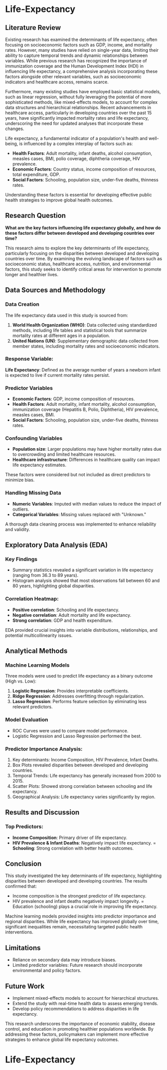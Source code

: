 # Life-Expectancy

## Literature Review

Existing research has examined the determinants of life expectancy, often focusing on socioeconomic factors such as GDP, income, and mortality rates. However, many studies have relied on single-year data, limiting their ability to capture temporal trends and dynamic relationships between variables. While previous research has recognized the importance of immunization coverage and the Human Development Index (HDI) in influencing life expectancy, a comprehensive analysis incorporating these factors alongside other relevant variables, such as socioeconomic indicators and healthcare access, remains scarce.

Furthermore, many existing studies have employed basic statistical models, such as linear regression, without fully leveraging the potential of more sophisticated methods, like mixed-effects models, to account for complex data structures and hierarchical relationships. Recent advancements in healthcare access, particularly in developing countries over the past 15 years, have significantly impacted mortality rates and life expectancy, underscoring the need for updated analyses that incorporate these changes.

Life expectancy, a fundamental indicator of a population's health and well-being, is influenced by a complex interplay of factors such as:

- **Health Factors**: Adult mortality, infant deaths, alcohol consumption, measles cases, BMI, polio coverage, diphtheria coverage, HIV prevalence.
- **Economic Factors**: Country status, income composition of resources, total expenditure, GDP.
- **Social Factors**: Schooling, population size, under-five deaths, thinness rates.

Understanding these factors is essential for developing effective public health strategies to improve global health outcomes.

## Research Question

**What are the key factors influencing life expectancy globally, and how do these factors differ between developed and developing countries over time?**

This research aims to explore the key determinants of life expectancy, particularly focusing on the disparities between developed and developing countries over time. By examining the evolving landscape of factors such as socioeconomic status, healthcare access, nutrition, and environmental factors, this study seeks to identify critical areas for intervention to promote longer and healthier lives.

## Data Sources and Methodology

### Data Creation

The life expectancy data used in this study is sourced from:

1. **World Health Organization (WHO)**: Data collected using standardized methods, including life tables and statistical tools that summarize mortality rates at different ages in a population.
2. **United Nations (UN)**: Supplementary demographic data collected from member states, including mortality rates and socioeconomic indicators.

### Response Variable:

**Life Expectancy**: Defined as the average number of years a newborn infant is expected to live if current mortality rates persist.

### Predictor Variables

- **Economic Factors**: GDP, income composition of resources.
- **Health Factors**: Adult mortality, infant mortality, alcohol consumption, immunization coverage (Hepatitis B, Polio, Diphtheria), HIV prevalence, measles cases, BMI.
- **Social Factors**: Schooling, population size, under-five deaths, thinness rates.

### Confounding Variables

- **Population size**: Larger populations may have higher mortality rates due to overcrowding and limited healthcare resources.
- **Healthcare infrastructure**: Differences in healthcare quality can impact life expectancy estimates.

These factors were considered but not included as direct predictors to minimize bias.

### Handling Missing Data

- **Numeric Variables**: Imputed with median values to reduce the impact of outliers.
- **Categorical Variables**: Missing values replaced with "Unknown."

A thorough data cleaning process was implemented to enhance reliability and validity.

## Exploratory Data Analysis (EDA)

### Key Findings

- Summary statistics revealed a significant variation in life expectancy (ranging from 36.3 to 89 years).
- Histogram analysis showed that most observations fall between 60 and 80 years, highlighting global disparities.

### Correlation Heatmap:

- **Positive correlation**: Schooling and life expectancy.
- **Negative correlation**: Adult mortality and life expectancy.
- **Strong correlation**: GDP and health expenditure.

EDA provided crucial insights into variable distributions, relationships, and potential multicollinearity issues.

## Analytical Methods

### Machine Learning Models

Three models were used to predict life expectancy as a binary outcome (High vs. Low):

1. **Logistic Regression**: Provides interpretable coefficients.
2. **Ridge Regression**: Addresses overfitting through regularization.
3. **Lasso Regression**: Performs feature selection by eliminating less relevant predictors.

### Model Evaluation

- ROC Curves were used to compare model performance.
- Logistic Regression and Lasso Regression performed the best.

### Predictor Importance Analysis:

1. Key determinants: Income Composition, HIV Prevalence, Infant Deaths.
2. Box Plots revealed disparities between developed and developing countries.
3. Temporal Trends: Life expectancy has generally increased from 2000 to 2015.
4. Scatter Plots: Showed strong correlation between schooling and life expectancy.
5. Geographical Analysis: Life expectancy varies significantly by region.

## Results and Discussion

### Top Predictors:

- **Income Composition**: Primary driver of life expectancy.
- **HIV Prevalence & Infant Deaths**: Negatively impact life expectancy.
= **Schooling**: Strong correlation with better health outcomes.

## Conclusion

This study investigated the key determinants of life expectancy, highlighting disparities between developed and developing countries. The results confirmed that:

- Income composition is the strongest predictor of life expectancy.
- HIV prevalence and infant deaths negatively impact longevity.
= Education (schooling) plays a crucial role in improving life expectancy.

Machine learning models provided insights into predictor importance and regional disparities. While life expectancy has improved globally over time, significant inequalities remain, necessitating targeted public health interventions.

## Limitations

- Reliance on secondary data may introduce biases.
- Limited predictor variables: Future research should incorporate environmental and policy factors.

## Future Work

- Implement mixed-effects models to account for hierarchical structures.
- Extend the study with real-time health data to assess emerging trends.
- Develop policy recommendations to address disparities in life expectancy.

This research underscores the importance of economic stability, disease control, and education in promoting healthier populations worldwide. By addressing these factors, policymakers can implement more effective strategies to enhance global life expectancy outcomes.
# Life-Expectancy
